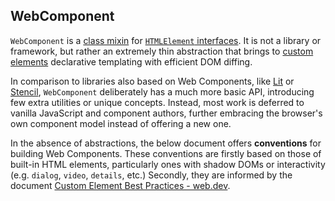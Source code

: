 ## WebComponent
`WebComponent` is a [class mixin](https://justinfagnani.com/2015/12/21/real-mixins-with-javascript-classes/) for [`HTMLElement` interfaces](https://developer.mozilla.org/en-US/docs/Web/API/HTMLElement). It is not a library or framework, but rather an extremely thin abstraction that brings to [custom elements](https://developer.mozilla.org/en-US/docs/Web/Web_Components/Using_custom_elements) declarative templating with efficient DOM diffing.

In comparison to libraries also based on Web Components, like [Lit](https://lit.dev/) or [Stencil](https://stenciljs.com/), `WebComponent` deliberately has a much more basic API, introducing few extra utilities or unique concepts. Instead, most work is deferred to vanilla JavaScript and component authors, further embracing the browser's own component model instead of offering a new one.

In the absence of abstractions, the below document offers **conventions** for building Web Components. These conventions are firstly based on those of built-in HTML elements, particularly ones with shadow DOMs or interactivity (e.g. `dialog`, `video`, `details`, etc.) Secondly, they are informed by the document [Custom Element Best Practices - web.dev](https://web.dev/custom-elements-best-practices/).
